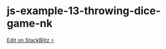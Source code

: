 # js-example-13-throwing-dice-game-nk

[Edit on StackBlitz ⚡️](https://stackblitz.com/edit/js-rfnxmq)